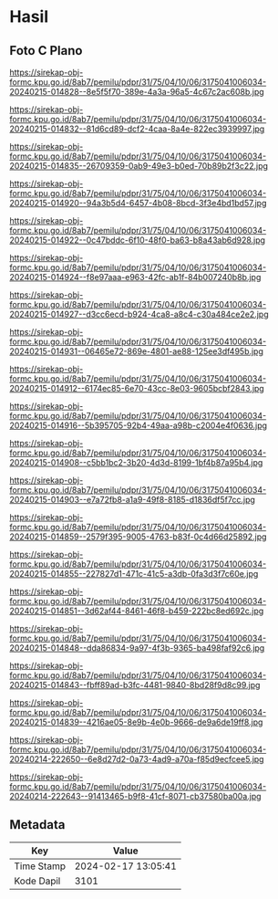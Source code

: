 # Hasil

## Foto C Plano

https://sirekap-obj-formc.kpu.go.id/8ab7/pemilu/pdpr/31/75/04/10/06/3175041006034-20240215-014828--8e5f5f70-389e-4a3a-96a5-4c67c2ac608b.jpg

https://sirekap-obj-formc.kpu.go.id/8ab7/pemilu/pdpr/31/75/04/10/06/3175041006034-20240215-014832--81d6cd89-dcf2-4caa-8a4e-822ec3939997.jpg

https://sirekap-obj-formc.kpu.go.id/8ab7/pemilu/pdpr/31/75/04/10/06/3175041006034-20240215-014835--26709359-0ab9-49e3-b0ed-70b89b2f3c22.jpg

https://sirekap-obj-formc.kpu.go.id/8ab7/pemilu/pdpr/31/75/04/10/06/3175041006034-20240215-014920--94a3b5d4-6457-4b08-8bcd-3f3e4bd1bd57.jpg

https://sirekap-obj-formc.kpu.go.id/8ab7/pemilu/pdpr/31/75/04/10/06/3175041006034-20240215-014922--0c47bddc-6f10-48f0-ba63-b8a43ab6d928.jpg

https://sirekap-obj-formc.kpu.go.id/8ab7/pemilu/pdpr/31/75/04/10/06/3175041006034-20240215-014924--f8e97aaa-e963-42fc-ab1f-84b007240b8b.jpg

https://sirekap-obj-formc.kpu.go.id/8ab7/pemilu/pdpr/31/75/04/10/06/3175041006034-20240215-014927--d3cc6ecd-b924-4ca8-a8c4-c30a484ce2e2.jpg

https://sirekap-obj-formc.kpu.go.id/8ab7/pemilu/pdpr/31/75/04/10/06/3175041006034-20240215-014931--06465e72-869e-4801-ae88-125ee3df495b.jpg

https://sirekap-obj-formc.kpu.go.id/8ab7/pemilu/pdpr/31/75/04/10/06/3175041006034-20240215-014912--6174ec85-6e70-43cc-8e03-9605bcbf2843.jpg

https://sirekap-obj-formc.kpu.go.id/8ab7/pemilu/pdpr/31/75/04/10/06/3175041006034-20240215-014916--5b395705-92b4-49aa-a98b-c2004e4f0636.jpg

https://sirekap-obj-formc.kpu.go.id/8ab7/pemilu/pdpr/31/75/04/10/06/3175041006034-20240215-014908--c5bb1bc2-3b20-4d3d-8199-1bf4b87a95b4.jpg

https://sirekap-obj-formc.kpu.go.id/8ab7/pemilu/pdpr/31/75/04/10/06/3175041006034-20240215-014903--e7a72fb8-a1a9-49f8-8185-d1836df5f7cc.jpg

https://sirekap-obj-formc.kpu.go.id/8ab7/pemilu/pdpr/31/75/04/10/06/3175041006034-20240215-014859--2579f395-9005-4763-b83f-0c4d66d25892.jpg

https://sirekap-obj-formc.kpu.go.id/8ab7/pemilu/pdpr/31/75/04/10/06/3175041006034-20240215-014855--227827d1-471c-41c5-a3db-0fa3d3f7c60e.jpg

https://sirekap-obj-formc.kpu.go.id/8ab7/pemilu/pdpr/31/75/04/10/06/3175041006034-20240215-014851--3d62af44-8461-46f8-b459-222bc8ed692c.jpg

https://sirekap-obj-formc.kpu.go.id/8ab7/pemilu/pdpr/31/75/04/10/06/3175041006034-20240215-014848--dda86834-9a97-4f3b-9365-ba498faf92c6.jpg

https://sirekap-obj-formc.kpu.go.id/8ab7/pemilu/pdpr/31/75/04/10/06/3175041006034-20240215-014843--fbff89ad-b3fc-4481-9840-8bd28f9d8c99.jpg

https://sirekap-obj-formc.kpu.go.id/8ab7/pemilu/pdpr/31/75/04/10/06/3175041006034-20240215-014839--4216ae05-8e9b-4e0b-9666-de9a6de19ff8.jpg

https://sirekap-obj-formc.kpu.go.id/8ab7/pemilu/pdpr/31/75/04/10/06/3175041006034-20240214-222650--6e8d27d2-0a73-4ad9-a70a-f85d9ecfcee5.jpg

https://sirekap-obj-formc.kpu.go.id/8ab7/pemilu/pdpr/31/75/04/10/06/3175041006034-20240214-222643--91413465-b9f8-41cf-8071-cb37580ba00a.jpg


## Metadata

| Key        | Value               |
| ---------- | ------------------- |
| Time Stamp | 2024-02-17 13:05:41 |
| Kode Dapil | 3101                |



